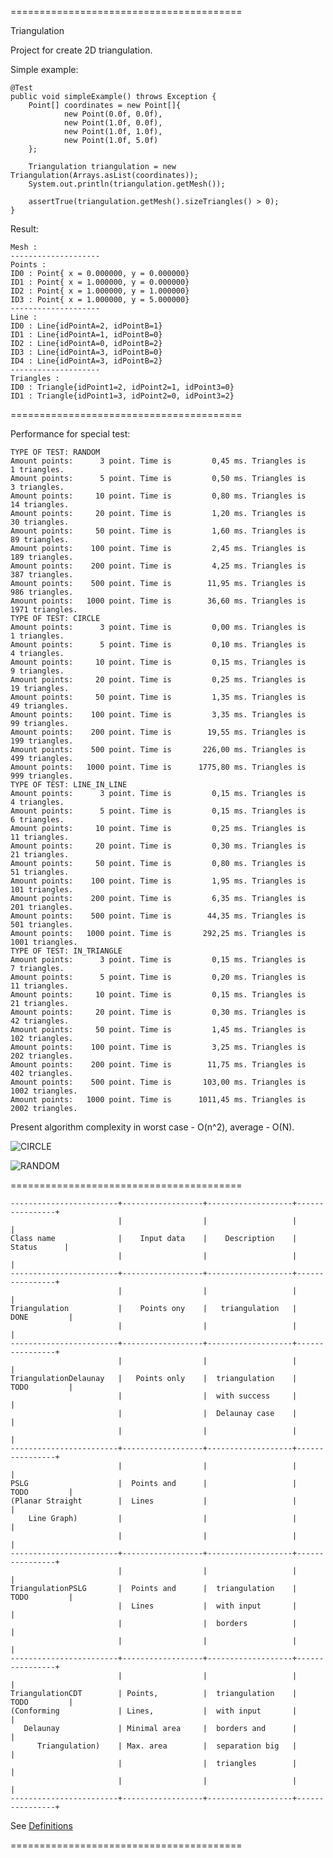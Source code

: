 ========================================

Triangulation

Project for create 2D triangulation.

Simple example:

    @Test
    public void simpleExample() throws Exception {
        Point[] coordinates = new Point[]{
                new Point(0.0f, 0.0f),
                new Point(1.0f, 0.0f),
                new Point(1.0f, 1.0f),
                new Point(1.0f, 5.0f)
        };

        Triangulation triangulation = new Triangulation(Arrays.asList(coordinates));
        System.out.println(triangulation.getMesh());

        assertTrue(triangulation.getMesh().sizeTriangles() > 0);
    }

Result:

    Mesh :
    --------------------
    Points :
    ID0 : Point{ x = 0.000000, y = 0.000000}
    ID1 : Point{ x = 1.000000, y = 0.000000}
    ID2 : Point{ x = 1.000000, y = 1.000000}
    ID3 : Point{ x = 1.000000, y = 5.000000}
    --------------------
    Line :
    ID0 : Line{idPointA=2, idPointB=1}
    ID1 : Line{idPointA=1, idPointB=0}
    ID2 : Line{idPointA=0, idPointB=2}
    ID3 : Line{idPointA=3, idPointB=0}
    ID4 : Line{idPointA=3, idPointB=2}
    --------------------
    Triangles :
    ID0 : Triangle{idPoint1=2, idPoint2=1, idPoint3=0}
    ID1 : Triangle{idPoint1=3, idPoint2=0, idPoint3=2}

========================================

Performance for special test:

    TYPE OF TEST: RANDOM
    Amount points:      3 point. Time is         0,45 ms. Triangles is      1 triangles.
    Amount points:      5 point. Time is         0,50 ms. Triangles is      3 triangles.
    Amount points:     10 point. Time is         0,80 ms. Triangles is     14 triangles.
    Amount points:     20 point. Time is         1,20 ms. Triangles is     30 triangles.
    Amount points:     50 point. Time is         1,60 ms. Triangles is     89 triangles.
    Amount points:    100 point. Time is         2,45 ms. Triangles is    189 triangles.
    Amount points:    200 point. Time is         4,25 ms. Triangles is    387 triangles.
    Amount points:    500 point. Time is        11,95 ms. Triangles is    986 triangles.
    Amount points:   1000 point. Time is        36,60 ms. Triangles is   1971 triangles.
    TYPE OF TEST: CIRCLE
    Amount points:      3 point. Time is         0,00 ms. Triangles is      1 triangles.
    Amount points:      5 point. Time is         0,10 ms. Triangles is      4 triangles.
    Amount points:     10 point. Time is         0,15 ms. Triangles is      9 triangles.
    Amount points:     20 point. Time is         0,25 ms. Triangles is     19 triangles.
    Amount points:     50 point. Time is         1,35 ms. Triangles is     49 triangles.
    Amount points:    100 point. Time is         3,35 ms. Triangles is     99 triangles.
    Amount points:    200 point. Time is        19,55 ms. Triangles is    199 triangles.
    Amount points:    500 point. Time is       226,00 ms. Triangles is    499 triangles.
    Amount points:   1000 point. Time is      1775,80 ms. Triangles is    999 triangles.
    TYPE OF TEST: LINE_IN_LINE
    Amount points:      3 point. Time is         0,15 ms. Triangles is      4 triangles.
    Amount points:      5 point. Time is         0,15 ms. Triangles is      6 triangles.
    Amount points:     10 point. Time is         0,25 ms. Triangles is     11 triangles.
    Amount points:     20 point. Time is         0,30 ms. Triangles is     21 triangles.
    Amount points:     50 point. Time is         0,80 ms. Triangles is     51 triangles.
    Amount points:    100 point. Time is         1,95 ms. Triangles is    101 triangles.
    Amount points:    200 point. Time is         6,35 ms. Triangles is    201 triangles.
    Amount points:    500 point. Time is        44,35 ms. Triangles is    501 triangles.
    Amount points:   1000 point. Time is       292,25 ms. Triangles is   1001 triangles.
    TYPE OF TEST: IN_TRIANGLE
    Amount points:      3 point. Time is         0,15 ms. Triangles is      7 triangles.
    Amount points:      5 point. Time is         0,20 ms. Triangles is     11 triangles.
    Amount points:     10 point. Time is         0,15 ms. Triangles is     21 triangles.
    Amount points:     20 point. Time is         0,30 ms. Triangles is     42 triangles.
    Amount points:     50 point. Time is         1,45 ms. Triangles is    102 triangles.
    Amount points:    100 point. Time is         3,25 ms. Triangles is    202 triangles.
    Amount points:    200 point. Time is        11,75 ms. Triangles is    402 triangles.
    Amount points:    500 point. Time is       103,00 ms. Triangles is   1002 triangles.
    Amount points:   1000 point. Time is      1011,45 ms. Triangles is   2002 triangles.


Present algorithm complexity in worst case - O(n^2), average - O(N).

![CIRCLE](https://github.com/Konstantin8105/Triangulation/blob/master/triangulation/other/CIRCLE.png)

![RANDOM](https://github.com/Konstantin8105/Triangulation/blob/master/triangulation/other/RANDOM.png)

========================================

    ------------------------+------------------+-------------------+----------------+
                            |                  |                   |                |
    Class name              |    Input data    |    Description    |    Status      |
                            |                  |                   |                |
    ------------------------+------------------+-------------------+----------------+
                            |                  |                   |                |
    Triangulation           |    Points ony    |   triangulation   |   DONE         |
                            |                  |                   |                |
    ------------------------+------------------+-------------------+----------------+
                            |                  |                   |                |
    TriangulationDelaunay   |   Points only    |  triangulation    |   TODO         |
                            |                  |  with success     |                |
                            |                  |  Delaunay case    |                |
                            |                  |                   |                |
    ------------------------+------------------+-------------------+----------------+
                            |                  |                   |                |
    PSLG                    |  Points and      |                   |   TODO         |
    (Planar Straight        |  Lines           |                   |                |
        Line Graph)         |                  |                   |                |
                            |                  |                   |                |
    ------------------------+------------------+-------------------+----------------+
                            |                  |                   |                |
    TriangulationPSLG       |  Points and      |  triangulation    |   TODO         |
                            |  Lines           |  with input       |                |
                            |                  |  borders          |                |
                            |                  |                   |                |
    ------------------------+------------------+-------------------+----------------+
                            |                  |                   |                |
    TriangulationCDT        | Points,          |  triangulation    |   TODO         |
    (Conforming             | Lines,           |  with input       |                |
       Delaunay             | Minimal area     |  borders and      |                |
          Triangulation)    | Max. area        |  separation big   |                |
                            |                  |  triangles        |                |
                            |                  |                   |                |
    ------------------------+------------------+-------------------+----------------+

See [Definitions](https://www.cs.cmu.edu/~quake/triangle.defs.html)

========================================